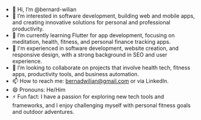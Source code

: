 - 👋 Hi, I’m @bernard-wilian
- 👀 I’m interested in software development, building web and mobile apps, and creating innovative solutions for personal and professional productivity.
- 🌱 I’m currently learning Flutter for app development, focusing on meditation, health, fitness, and personal finance tracking apps.
- 💼 I'm experienced in software development, website creation, and responsive design, with a strong background in SEO and user experience.
- 💞️ I’m looking to collaborate on projects that involve health tech, fitness apps, productivity tools, and business automation.
- 📫 How to reach me: bernadwilian@gmail.com or via LinkedIn.
- 😄 Pronouns: He/Him
- ⚡ Fun fact: I have a passion for exploring new tech tools and frameworks, and I enjoy challenging myself with personal fitness goals and outdoor adventures.
